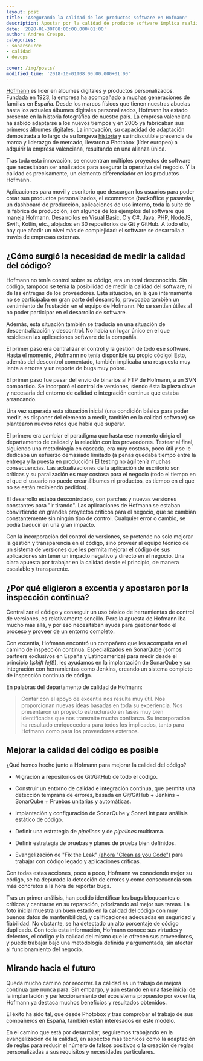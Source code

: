 ```yaml
---
layout: post
title: 'Asegurando la calidad de los productos software en Hofmann'
description: Apostar por la calidad de producto software implica realizar muchos cambios que no siempre son sencillos, quizás especialmente en una empresa que no desarrolla software ni cuyo beneficio proviene directamente de la comercialización del mismo. Descubrimos las claves tras la implantación de un sistema de inspección continua en Hofmann. 
date: '2020-01-30T08:00:00.000+01:00'
author: Andrea Crespo. 
categories: 
- sonarsource
- calidad
- devops

cover: /img/posts/
modified_time: '2018-10-01T08:00:00.000+01:00'
---
```


[Hofmann](https://www.hofmann.es/) es líder en álbumes digitales y productos personalizados. Fundada en 1923, la empresa ha acompañado a muchas generaciones de familias en España. Desde los marcos físicos que tienen nuestras abuelas hasta los actuales álbumes digitales personalizados, Hofmann ha estado presente en la historia fotográfica de nuestro país. 
La empresa valenciana ha sabido adaptarse a los nuevos tiempos y en 2005 ya fabricaban sus primeros álbumes digitales. La innovación, su capacidad de adaptación demostrada a lo largo de su longeva [historia](https://www.lasprovincias.es/economia/201412/28/historia-hoffman-imprimir-libros-20141228120556.html?ref=https%3A%2F%2Fwww.google.com%2F) y su indiscutible presencia de marca y liderazgo de mercado, llevaron a Photobox (líder europeo) a adquirir la empresa valenciana, resultando en una alianza única. 

Tras toda esta innovación, se encuentran múltiples proyectos de software que necesitaban ser analizados para asegurar la operativa del negocio. Y la calidad es precisamente, un elemento diferenciador en los productos Hofmann. 

Aplicaciones para movil y escritorio que descargan los usuarios para poder crear sus productos personalizados, el ecommerce (backoffice y pasarela), un dashboard de producción, aplicaciones de uso interno, toda la suite de la fabrica de producción, son algunos de los ejemplos del software que maneja Hofmann. Desarrollos en Visual Basic, C y C#, Java, PHP, NodeJS, Swift, Kotlin, etc., alojados en 30 repositorios de Git y GitHub. 
A todo ello, hay que añadir un nivel más de complejidad: el software se desarrolla a través de empresas externas. 


## ¿Cómo surgió la necesidad de medir la calidad del código?

Hofmann no tenía control sobre su código, era un total desconocido. Sin código, tampoco se tenía la posibilidad de medir la calidad del software, ni de las entregas de los proveedores. 
Esta situación, en la que internamente no se participaba en gran parte del desarrollo, provocaba también un sentimiento de frustación en el equipo de Hofmann. No se sentían útiles al no poder participar en el desarrollo de software.

Además, esta situación también se traducía en una situación de descentralización y descontrol. No había un lugar único en el que residiesen las aplicaciones software de la compañía. 

El primer paso era centralizar el control y la gestión de todo ese software. 
Hasta el momento, ¡Hofmann no tenía disponible su propio código! Esto, además del descontrol comentado, también implicaba una respuesta muy lenta a errores y un reporte de bugs muy pobre. 

El primer paso fue pasar del envío de binarios al FTP de Hofmann, a un SVN compartido. Se incorporó el control de versiones, siendo ésta la pieza clave y necesaria del entorno de calidad e integración continua que estaba arrancando. 

Una vez superada esta situación inicial (una condición básica para poder medir, es disponer del elemento a medir, también en la calidad software) se plantearon nuevos retos que había que superar. 

El primero era cambiar el paradigma que hasta ese momento dirigia el departamento de calidad y la relación con los proveedores. Testear al final, siguiendo una metodología en cascada, era muy costoso, poco útil y se le dedicaba un esfuerzo demasiado limitado (a penas quedaba tiempo entre la entrega y la puesta en producción) 
El testing no ágil tenía muchas consecuencias. Las actualizaciones de la aplicación de escritorio son críticas y su paralización es muy costosa para el negocio (todo el tiempo en el que el usuario no puede crear álbumes ni productos, es tiempo en el que no se están recibiendo pedidos). 

El desarrollo estaba descontrolado, con parches y nuevas versiones constantes para "ir tirando". Las aplicaciones de Hofmann se estaban convirtiendo en grandes proyectos críticos para el negocio, que se cambian constantemente sin ningún tipo de control. Cualquier error o cambio, se podía traducir en una gran impacto. 

Con la incorporación del control de versiones, se pretende no solo mejorar la gestión y transparencia en el código, sino proveer al equipo técnico de un sistema de versiones que les permita mejorar el código de sus aplicaciones sin tener un impacto negativo y directo en el negocio. Una clara apuesta por trabajar en la calidad desde el principio, de manera escalable y transparente. 

## ¿Por qué eligieron a excentia y apostaron por la inspección continua?

Centralizar el código y conseguir un uso básico de herramientas de control de versiones, es relativamente sencillo. Pero la apuesta de Hofmann iba mucho más allá, y por eso necesitaban ayuda para gestionar todo el proceso y proveer de un entorno completo. 

Con excentia, Hofmann encontró un compañero que les acompaña en el camino de inspección continua. Especializados en SonarQube (somos partners exclusivos en España y Latinoamerica) para medir desde el principio (¡*shift left*!), les ayudamos en la implantación de SonarQube y su integración con herramientas como Jenkins, creando un sistema completo de inspección continua de código. 

En palabras del departamento de calidad de Hofmann: 

> Contar con el apoyo de excentia nos resulta muy útil. Nos proporcionan nuevas ideas basadas en toda su experiencia. Nos presentaron un proyecto estructurado en fases muy bien identificadas que nos transmite mucha confianza. Su incorporación ha resultado enriquecedora para todos los implicados, tanto para Hofmann como para los proveedores externos. 

## Mejorar la calidad del código es posible

¿Qué hemos hecho junto a Hofmann para mejorar la calidad del código?

- Migración a repositorios de Git/GitHub de todo el código.

- Construir un entorno de calidad e integración continua, que permita una detección temprana de errores, basada en Git/GitHub + Jenkins + SonarQube + Pruebas unitarias y automáticas.

- Implantación y configuración de SonarQube y SonarLint para análisis estático de código.

- Definir una estrategia de *pipelines* y de *pipelines* multirama. 

- Definir estrategia de pruebas y planes de prueba bien definidos.

- Evangelización de "Fix the Leak" [(ahora "Clean as you Code")](https://www.excentia.es/limpia-tu-codigo) para trabajar con código legado y aplicaciones críticas. 


Con todas estas acciones, poco a poco, Hofmann va conociendo mejor su código, se ha depurado la detección de errores y como consecuencia son más concretos a la hora de reportar bugs. 

Tras un primer análisis, han podido identificar los bugs bloqueantes o críticos y centrarse en su reparación, priorizando así mejor sus tareas. La foto inicial muestra un buen estado en la calidad del código con muy buenos datos de mantenibilidad, y calificaciones adecuadas en seguridad y fiabilidad. No obstante, se ha detectado un alto porcentaje de código duplicado. Con toda esta información, Hofmann conoce sus virtudes y defectos, el código y la calidad del mismo que le ofrecen sus proveedores, y puede trabajar bajo una metodología definida y argumentada, sin afectar al funcionamiento del negocio. 

## Mirando hacia el futuro

Queda mucho camino por recorrer. La calidad es un trabajo de mejora continua que nunca para. 
Sin embargo, y aún estando en una fase inicial de la implantación y perfeccionamiento del ecosistema propuesto por excentia, Hofmann ya destaca muchos beneficios y resultados obtenidos. 

El éxito ha sido tal, que desde Photobox y tras comprobar el trabajo de sus compañeros en España, también están interesados en este modelo. 


En el camino que está por desarrollar, seguiremos trabajando en la evangelización de la calidad, en aspectos más técnicos como la adaptación de reglas para reducir el número de falsos positivos o la creación de reglas personalizadas a sus requisitos y necesidades particulares. 

